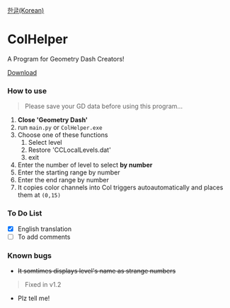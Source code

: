 [한글(Korean)](README_KR.md)
# ColHelper
A Program for Geometry Dash Creators!

[Download](https://github.com/GyuminKim29/ColHelper/releases/tag/v1.2)
### How to use

>Please save your GD data before using this program...

1. **Close 'Geometry Dash'**
1. run `main.py` or `ColHelper.exe`
2. Choose one of these functions
    1. Select level
    2. Restore 'CCLocalLevels.dat'
    3. exit
3. Enter the number of level to select **by number**
4. Enter the starting range by number
5. Enter the end range by number
6. It copies color channels into Col triggers autoautomatically and places them at `(0,15)`

### To Do List
- [x] English translation
- [ ] To add comments

### Known bugs
* ~~It somtimes displays level's name as strange numbers~~
> Fixed in v1.2
* Plz tell me!
